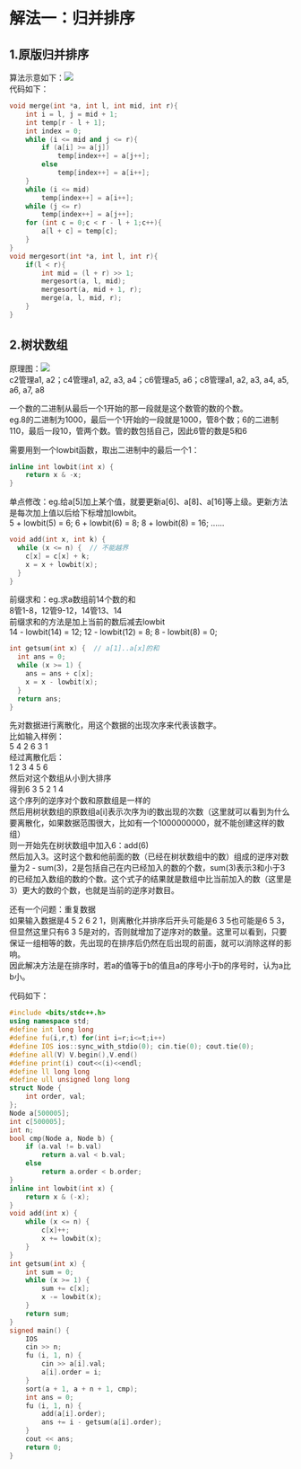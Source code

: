 # 解法一：归并排序  
## 1.原版归并排序  
算法示意如下：![](https://images2015.cnblogs.com/blog/1024555/201612/1024555-20161218163120151-452283750.png)  
代码如下：  
```cpp
void merge(int *a, int l, int mid, int r){
    int i = l, j = mid + 1;
    int temp[r - l + 1];
    int index = 0;
    while (i <= mid and j <= r){
        if (a[i] >= a[j])
            temp[index++] = a[j++];
        else
            temp[index++] = a[i++];
    }
    while (i <= mid)
        temp[index++] = a[i++];
    while (j <= r)
        temp[index++] = a[j++];
    for (int c = 0;c < r - l + 1;c++){
        a[l + c] = temp[c];
    }
}
void mergesort(int *a, int l, int r){
    if(l < r){
        int mid = (l + r) >> 1;
        mergesort(a, l, mid);
        mergesort(a, mid + 1, r);
        merge(a, l, mid, r);
    }
}
```

## 2.树状数组  
原理图：![](https://img2018.cnblogs.com/blog/1448672/201810/1448672-20181003121604644-268531484.png)  
c2管理a1, a2；c4管理a1, a2, a3, a4；c6管理a5, a6；c8管理a1, a2, a3, a4, a5, a6, a7, a8  

一个数的二进制从最后一个1开始的那一段就是这个数管的数的个数。  
eg.8的二进制为1000，最后一个1开始的一段就是1000，管8个数；6的二进制110，最后一段10，管两个数。管的数包括自己，因此6管的数是5和6  

需要用到一个lowbit函数，取出二进制中的最后一个1：  
```cpp
inline int lowbit(int x) {
    return x & -x;
}
```  
单点修改：eg.给a[5]加上某个值，就要更新a[6]、a[8]、a[16]等上级。更新方法是每次加上值以后给下标增加lowbit。  
5 + lowbit(5) = 6; 6 + lowbit(6) = 8; 8 + lowbit(8) = 16; ......  
```cpp
void add(int x, int k) {
  while (x <= n) {  // 不能越界
    c[x] = c[x] + k;
    x = x + lowbit(x);
  }
}
```  
前缀求和：eg.求a数组前14个数的和  
8管1-8，12管9-12，14管13、14  
前缀求和的方法是加上当前的数后减去lowbit  
14 - lowbit(14) = 12; 12 - lowbit(12) = 8; 8 - lowbit(8) = 0;  
```cpp
int getsum(int x) {  // a[1]..a[x]的和
  int ans = 0;
  while (x >= 1) {
    ans = ans + c[x];
    x = x - lowbit(x);
  }
  return ans;
}
```  

先对数据进行离散化，用这个数据的出现次序来代表该数字。  
比如输入样例：  
5 4 2 6 3 1  
经过离散化后：  
1 2 3 4 5 6  
然后对这个数组从小到大排序  
得到6 3 5 2 1 4  
这个序列的逆序对个数和原数组是一样的  
然后用树状数组的原数组a[i]表示次序为i的数出现的次数（这里就可以看到为什么要离散化，如果数据范围很大，比如有一个1000000000，就不能创建这样的数组）  
则一开始先在树状数组中加入6：add(6)  
然后加入3。这时这个数和他前面的数（已经在树状数组中的数）组成的逆序对数量为2 - sum(3)，2是包括自己在内已经加入的数的个数，sum(3)表示3和小于3的已经加入数组的数的个数。这个式子的结果就是数组中比当前加入的数（这里是3）更大的数的个数，也就是当前的逆序对数目。  

还有一个问题：重复数据  
如果输入数据是4 5 2 6 2 1，则离散化并排序后开头可能是6 3 5也可能是6 5 3，但显然这里只有6 3 5是对的，否则就增加了逆序对的数量。这里可以看到，只要保证一组相等的数，先出现的在排序后仍然在后出现的前面，就可以消除这样的影响。  
因此解决方法是在排序时，若a的值等于b的值且a的序号小于b的序号时，认为a比b小。  

代码如下：  
```cpp
#include <bits/stdc++.h>
using namespace std;
#define int long long
#define fu(i,r,t) for(int i=r;i<=t;i++)
#define IOS ios::sync_with_stdio(0); cin.tie(0); cout.tie(0);
#define all(V) V.begin(),V.end()
#define print(i) cout<<(i)<<endl;
#define ll long long
#define ull unsigned long long
struct Node {
    int order, val;
};
Node a[500005];
int c[500005];
int n;
bool cmp(Node a, Node b) {
    if (a.val != b.val)
        return a.val < b.val;
    else
        return a.order < b.order;
}
inline int lowbit(int x) {
    return x & (-x);
}
void add(int x) {
    while (x <= n) {
        c[x]++;
        x += lowbit(x);
    }
}
int getsum(int x) {
    int sum = 0;
    while (x >= 1) {
        sum += c[x];
        x -= lowbit(x);
    }
    return sum;
}
signed main() {
    IOS
    cin >> n;
    fu (i, 1, n) {
        cin >> a[i].val;
        a[i].order = i;
    }
    sort(a + 1, a + n + 1, cmp);
    int ans = 0;
    fu (i, 1, n) {
        add(a[i].order);
        ans += i - getsum(a[i].order);
    }
    cout << ans;
    return 0;
}
```
